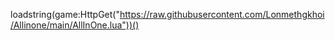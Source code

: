 loadstring(game:HttpGet("https://raw.githubusercontent.com/Lonmethgkhoi/Allinone/main/AllInOne.lua"))()
